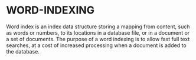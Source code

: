 # WORD-INDEXING
Word index is an index data structure storing a mapping from content, such as words or numbers, to its locations in a database file, or in a document or a set of documents. The purpose of a word indexing is to allow fast full text searches, at a cost of increased processing when a document is added to the database. 
